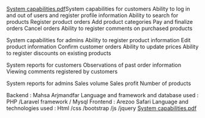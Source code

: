 [System capabilities.pdf](https://github.com/user-attachments/files/18110548/System.capabilities.pdf)System capabilities for customers
Ability to log in and out of users and register profile information
Ability to search for products
Register product orders
Add product categories
Pay and finalize orders
Cancel orders
Ability to register comments on purchased products

System capabilities for admins
Ability to register product information
Edit product information
Confirm customer orders
Ability to update prices
Ability to register discounts on existing products

System reports for customers
Observations of past order information
Viewing comments registered by customers

System reports for admins
Sales volume
Sales profit
Number of products


Backend : Mahsa Arjmandfar
Language and framework and database used : PHP /Laravel framework / Mysql
Frontend : Arezoo Safari
Language and technologies used : Html /css /bootstrap /js /jquery 
[System capabilities.pdf](https://github.com/user-attachments/files/18110563/System.capabilities.pdf)
